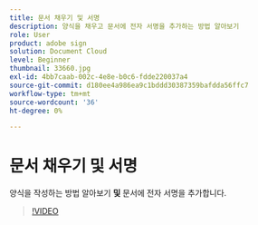 ```yaml
---
title: 문서 채우기 및 서명
description: 양식을 채우고 문서에 전자 서명을 추가하는 방법 알아보기
role: User
product: adobe sign
solution: Document Cloud
level: Beginner
thumbnail: 33660.jpg
exl-id: 4bb7caab-002c-4e8e-b0c6-fdde220037a4
source-git-commit: d180ee4a986ea9c1bddd30387359bafdda56ffc7
workflow-type: tm+mt
source-wordcount: '36'
ht-degree: 0%

---
```


# 문서 채우기 및 서명

양식을 작성하는 방법 알아보기 **및** 문서에 전자 서명을 추가합니다.

>[!VIDEO](https://video.tv.adobe.com/v/33660?hidetitle=true)
